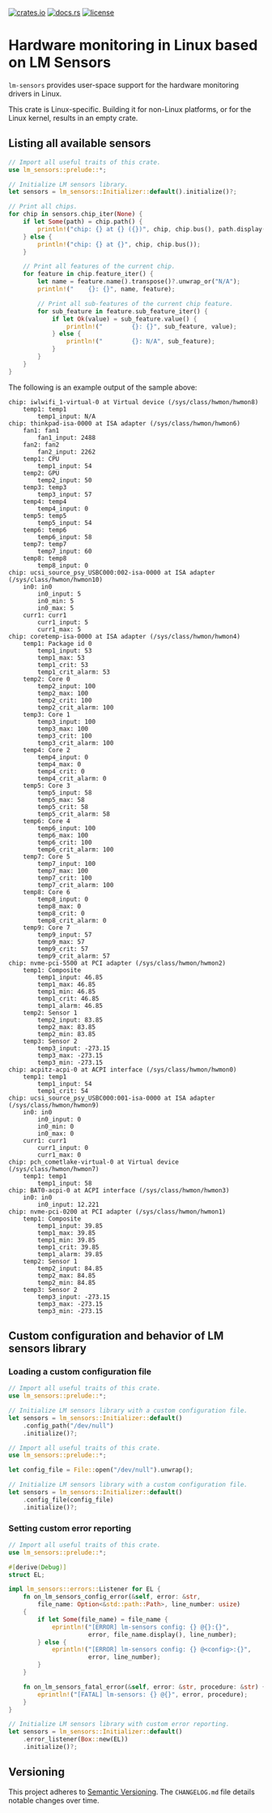 [![crates.io](https://img.shields.io/crates/v/lm-sensors.svg)](https://crates.io/crates/lm-sensors)
[![docs.rs](https://docs.rs/lm-sensors/badge.svg)](https://docs.rs/lm-sensors)
[![license](https://img.shields.io/github/license/koutheir/lm-sensors?color=black)](https://raw.githubusercontent.com/koutheir/lm-sensors/master/LICENSE.txt)

# Hardware monitoring in Linux based on LM Sensors

`lm-sensors` provides user-space support for the hardware monitoring drivers
in Linux.

This crate is Linux-specific. Building it for non-Linux platforms, or for
the Linux kernel, results in an empty crate.

## Listing all available sensors

```rust
// Import all useful traits of this crate.
use lm_sensors::prelude::*;

// Initialize LM sensors library.
let sensors = lm_sensors::Initializer::default().initialize()?;

// Print all chips.
for chip in sensors.chip_iter(None) {
    if let Some(path) = chip.path() {
        println!("chip: {} at {} ({})", chip, chip.bus(), path.display());
    } else {
        println!("chip: {} at {}", chip, chip.bus());
    }

    // Print all features of the current chip.
    for feature in chip.feature_iter() {
        let name = feature.name().transpose()?.unwrap_or("N/A");
        println!("    {}: {}", name, feature);

        // Print all sub-features of the current chip feature.
        for sub_feature in feature.sub_feature_iter() {
            if let Ok(value) = sub_feature.value() {
                println!("        {}: {}", sub_feature, value);
            } else {
                println!("        {}: N/A", sub_feature);
            }
        }
    }
}
```

The following is an example output of the sample above:

```text
chip: iwlwifi_1-virtual-0 at Virtual device (/sys/class/hwmon/hwmon8)
    temp1: temp1
        temp1_input: N/A
chip: thinkpad-isa-0000 at ISA adapter (/sys/class/hwmon/hwmon6)
    fan1: fan1
        fan1_input: 2488
    fan2: fan2
        fan2_input: 2262
    temp1: CPU
        temp1_input: 54
    temp2: GPU
        temp2_input: 50
    temp3: temp3
        temp3_input: 57
    temp4: temp4
        temp4_input: 0
    temp5: temp5
        temp5_input: 54
    temp6: temp6
        temp6_input: 58
    temp7: temp7
        temp7_input: 60
    temp8: temp8
        temp8_input: 0
chip: ucsi_source_psy_USBC000:002-isa-0000 at ISA adapter (/sys/class/hwmon/hwmon10)
    in0: in0
        in0_input: 5
        in0_min: 5
        in0_max: 5
    curr1: curr1
        curr1_input: 5
        curr1_max: 5
chip: coretemp-isa-0000 at ISA adapter (/sys/class/hwmon/hwmon4)
    temp1: Package id 0
        temp1_input: 53
        temp1_max: 53
        temp1_crit: 53
        temp1_crit_alarm: 53
    temp2: Core 0
        temp2_input: 100
        temp2_max: 100
        temp2_crit: 100
        temp2_crit_alarm: 100
    temp3: Core 1
        temp3_input: 100
        temp3_max: 100
        temp3_crit: 100
        temp3_crit_alarm: 100
    temp4: Core 2
        temp4_input: 0
        temp4_max: 0
        temp4_crit: 0
        temp4_crit_alarm: 0
    temp5: Core 3
        temp5_input: 58
        temp5_max: 58
        temp5_crit: 58
        temp5_crit_alarm: 58
    temp6: Core 4
        temp6_input: 100
        temp6_max: 100
        temp6_crit: 100
        temp6_crit_alarm: 100
    temp7: Core 5
        temp7_input: 100
        temp7_max: 100
        temp7_crit: 100
        temp7_crit_alarm: 100
    temp8: Core 6
        temp8_input: 0
        temp8_max: 0
        temp8_crit: 0
        temp8_crit_alarm: 0
    temp9: Core 7
        temp9_input: 57
        temp9_max: 57
        temp9_crit: 57
        temp9_crit_alarm: 57
chip: nvme-pci-5500 at PCI adapter (/sys/class/hwmon/hwmon2)
    temp1: Composite
        temp1_input: 46.85
        temp1_max: 46.85
        temp1_min: 46.85
        temp1_crit: 46.85
        temp1_alarm: 46.85
    temp2: Sensor 1
        temp2_input: 83.85
        temp2_max: 83.85
        temp2_min: 83.85
    temp3: Sensor 2
        temp3_input: -273.15
        temp3_max: -273.15
        temp3_min: -273.15
chip: acpitz-acpi-0 at ACPI interface (/sys/class/hwmon/hwmon0)
    temp1: temp1
        temp1_input: 54
        temp1_crit: 54
chip: ucsi_source_psy_USBC000:001-isa-0000 at ISA adapter (/sys/class/hwmon/hwmon9)
    in0: in0
        in0_input: 0
        in0_min: 0
        in0_max: 0
    curr1: curr1
        curr1_input: 0
        curr1_max: 0
chip: pch_cometlake-virtual-0 at Virtual device (/sys/class/hwmon/hwmon7)
    temp1: temp1
        temp1_input: 58
chip: BAT0-acpi-0 at ACPI interface (/sys/class/hwmon/hwmon3)
    in0: in0
        in0_input: 12.221
chip: nvme-pci-0200 at PCI adapter (/sys/class/hwmon/hwmon1)
    temp1: Composite
        temp1_input: 39.85
        temp1_max: 39.85
        temp1_min: 39.85
        temp1_crit: 39.85
        temp1_alarm: 39.85
    temp2: Sensor 1
        temp2_input: 84.85
        temp2_max: 84.85
        temp2_min: 84.85
    temp3: Sensor 2
        temp3_input: -273.15
        temp3_max: -273.15
        temp3_min: -273.15
```

## Custom configuration and behavior of LM sensors library

### Loading a custom configuration file

```rust
// Import all useful traits of this crate.
use lm_sensors::prelude::*;

// Initialize LM sensors library with a custom configuration file.
let sensors = lm_sensors::Initializer::default()
    .config_path("/dev/null")
    .initialize()?;
```

```rust
// Import all useful traits of this crate.
use lm_sensors::prelude::*;

let config_file = File::open("/dev/null").unwrap();

// Initialize LM sensors library with a custom configuration file.
let sensors = lm_sensors::Initializer::default()
    .config_file(config_file)
    .initialize()?;
```

### Setting custom error reporting

```rust
// Import all useful traits of this crate.
use lm_sensors::prelude::*;

#[derive(Debug)]
struct EL;

impl lm_sensors::errors::Listener for EL {
    fn on_lm_sensors_config_error(&self, error: &str,
        file_name: Option<&std::path::Path>, line_number: usize)
    {
        if let Some(file_name) = file_name {
            eprintln!("[ERROR] lm-sensors config: {} @{}:{}",
                      error, file_name.display(), line_number);
        } else {
            eprintln!("[ERROR] lm-sensors config: {} @<config>:{}",
                      error, line_number);
        }
    }

    fn on_lm_sensors_fatal_error(&self, error: &str, procedure: &str) {
        eprintln!("[FATAL] lm-sensors: {} @{}", error, procedure);
    }
}

// Initialize LM sensors library with custom error reporting.
let sensors = lm_sensors::Initializer::default()
    .error_listener(Box::new(EL))
    .initialize()?;
```

## Versioning

This project adheres to [Semantic Versioning].
The `CHANGELOG.md` file details notable changes over time.

[Semantic Versioning]: https://semver.org/spec/v2.0.0.html
